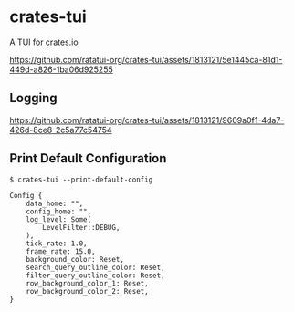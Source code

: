 # crates-tui

A TUI for crates.io

https://github.com/ratatui-org/crates-tui/assets/1813121/5e1445ca-81d1-449d-a826-1ba06d925255

## Logging

https://github.com/ratatui-org/crates-tui/assets/1813121/9609a0f1-4da7-426d-8ce8-2c5a77c54754

## Print Default Configuration

```plain
$ crates-tui --print-default-config

Config {
    data_home: "",
    config_home: "",
    log_level: Some(
        LevelFilter::DEBUG,
    ),
    tick_rate: 1.0,
    frame_rate: 15.0,
    background_color: Reset,
    search_query_outline_color: Reset,
    filter_query_outline_color: Reset,
    row_background_color_1: Reset,
    row_background_color_2: Reset,
}
```
